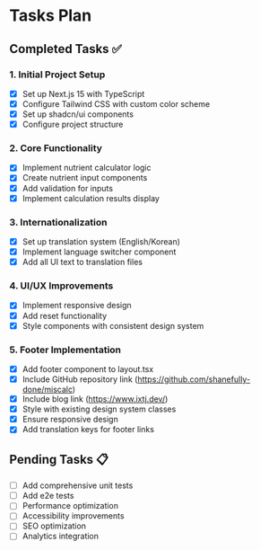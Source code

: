 # Tasks Plan

## Completed Tasks ✅

### 1. Initial Project Setup

- [x] Set up Next.js 15 with TypeScript
- [x] Configure Tailwind CSS with custom color scheme
- [x] Set up shadcn/ui components
- [x] Configure project structure

### 2. Core Functionality

- [x] Implement nutrient calculator logic
- [x] Create nutrient input components
- [x] Add validation for inputs
- [x] Implement calculation results display

### 3. Internationalization

- [x] Set up translation system (English/Korean)
- [x] Implement language switcher component
- [x] Add all UI text to translation files

### 4. UI/UX Improvements

- [x] Implement responsive design
- [x] Add reset functionality
- [x] Style components with consistent design system

### 5. Footer Implementation

- [x] Add footer component to layout.tsx
- [x] Include GitHub repository link (https://github.com/shanefully-done/miscalc)
- [x] Include blog link (https://www.ixtj.dev/)
- [x] Style with existing design system classes
- [x] Ensure responsive design
- [x] Add translation keys for footer links

## Pending Tasks 📋

- [ ] Add comprehensive unit tests
- [ ] Add e2e tests
- [ ] Performance optimization
- [ ] Accessibility improvements
- [ ] SEO optimization
- [ ] Analytics integration
